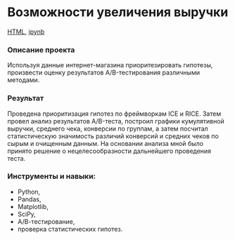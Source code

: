 # Возможности увеличения выручки

[HTML](https://github.com/arhitru/portfolio/blob/main/increase_revenue/increase_revenue.html), [ipynb](https://github.com/arhitru/portfolio/blob/main/increase_revenue/increase_revenue.ipynb)

### Описание проекта
Используя данные интернет-магазина приоритезировать гипотезы, произвести оценку результатов A/B-тестирования различными методами.

### Результат
Проведена приоритизация гипотез по фреймворкам ICE и RICE. Затем провел анализ результатов A/B-теста, построил графики кумулятивной выручки, среднего чека, конверсии по группам, а затем посчитал статистическую значимость различий конверсий и средних чеков по сырым и очищенным данным. На основании анализа мной было принято решение о нецелесообразности дальнейшего проведения теста.

### Инструменты и навыки:
* Python, 
* Pandas, 
* Matplotlib, 
* SciPy, 
* А/В-тестирование,
* проверка статистических гипотез.
